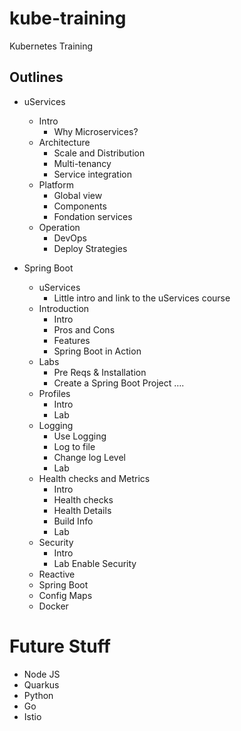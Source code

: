 # kube-training
Kubernetes Training 


## Outlines 


* uServices
	* Intro
		* Why Microservices?
	* Architecture
		* Scale and Distribution
		* Multi-tenancy
		* Service integration
	* Platform
		* Global view
		* Components
		* Fondation services
	* Operation
		* DevOps
		* Deploy Strategies

* Spring Boot
	* uServices
		* Little intro and link to the uServices course
	* Introduction
		* Intro
		* Pros and Cons
		* Features
		* Spring Boot in Action
	* Labs
		* Pre Reqs & Installation
		* Create a Spring Boot Project
		 ….
	* Profiles
		* Intro
		* Lab	
	* Logging
		* Use Logging
		* Log to file
		* Change log Level
		* Lab
	* Health checks and Metrics
		* Intro
		* Health checks
		* Health Details 
		* Build Info
		* Lab
	* Security
		* Intro
		* Lab Enable Security
	* Reactive	
	* Spring Boot
	* Config Maps
	* Docker

# Future Stuff
* Node JS
* Quarkus
* Python
* Go
* Istio
